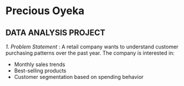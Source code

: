# **Precious Oyeka**

## DATA ANALYSIS PROJECT 

*1. Problem Statement* :
A retail company wants to understand customer purchasing patterns over the past year. The company is interested in:
- Monthly sales trends
- Best-selling products
- Customer segmentation based on spending behavior
